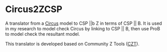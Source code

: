 # Circus2ZCSP
A translator from a [Circus](https://www.cs.york.ac.uk/circus/) model to CSP ||b Z in terms of CSP || B. It is used in my research to model check Circus by linking to CSP || B, then use ProB to model check the resultant model.

This translator is developed based on Community Z Tools ([CZT](http://czt.sourceforge.net/)).
